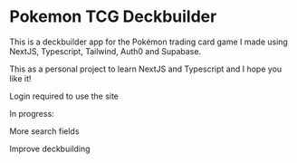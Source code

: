 # Pokemon TCG Deckbuilder

This is a deckbuilder app for the Pokémon trading card game I made using NextJS, Typescript, Tailwind, Auth0 and Supabase. 

This as a personal project to learn NextJS and Typescript and I hope you like it!

Login required to use the site

In progress: 

More search fields

Improve deckbuilding 
